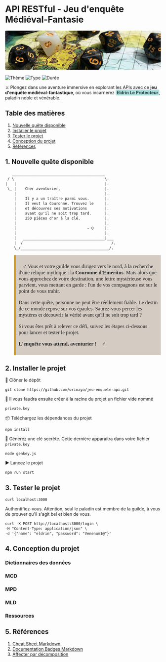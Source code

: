 # API RESTful - Jeu d'enquête Médiéval-Fantasie

![Bannière](assets/api-banner.png)

![Thème](https://img.shields.io/badge/Th%C3%A8me-Fantaisie-B3DEDD?style=for-the-badge)
![Type](https://img.shields.io/badge/Type-Enqu%C3%AAte-DEB3B3?style=for-the-badge)
![Durée](https://img.shields.io/badge/Dur%C3%A9e-15%20min-DECB42?style=for-the-badge)

⚔️ Plongez dans une aventure immersive en explorant les APIs avec ce **jeu d'enquête médiéval-fantastique**, où vous incarnerez <mark style="background-color: #B3DEDD;color: #1F4746 ;padding: 1px 3px; border-radius: 3px">**Eldrin Le Protecteur**</mark>, paladin noble et vénérable.

## Table des matières

1. [Nouvelle quête disponible](#1-nouvelle-quête-disponible)
2. [Installer le projet](#2-installer-le-projet)
3. [Tester le projet](#3-tester-le-projet)
4. [Conception du projet](#4-conception-du-projet)
5. [Références](#5-références)

## 1. Nouvelle quête disponible

```
   __________________________________________
 / \                                         \.
|   |                                        |.
 \_ |    Cher aventurier,                    |.
    |                                        |.
    |    Il y a un traître parmi vous.       |.
    |    Il veut la Couronne. Trouvez le     |.
    |    et découvrez ses motivations        |.
    |    avant qu'il ne soit trop tard.      |.
    |    250 pièces d'or à la clé.           |.
    |                                        |.
    |                                - O     |.
    |                                        |.
    |   _____________________________________|___
    |  /                                        /.
    \_/________________________________________/.
```

<blockquote style="background-color: #D4CBC3; color: #222222; border-left: 5px solid #D49302; padding: 10px ; font-size: 1.2em; font-family: 'MedievalSharp';">

🧙‍♂️ Vous et votre guilde vous dirigez vers le nord, à la recherche d'une relique mythique : la <b>Couronne d'Emeritus</b>. Mais alors que vous approchez de votre destination, une lettre mystérieuse vous parvient, vous mettant en garde : l'un de vos compagnons est sur le point de vous trahir.

Dans cette quête, personne ne peut être réellement fiable. Le destin de ce monde repose sur vos épaules. Saurez-vous percer les mystères et découvrir la vérité avant qu'il ne soit trop tard ?

Si vous êtes prêt à relever ce défi, suivez les étapes ci-dessous pour lancer et tester le projet.

**L'enquête vous attend, aventurier !** 🕵️‍♂️

</blockquote>

## 2. Installer le projet

📂 Clôner le dépôt

```
git clone https://github.com/orinaya/jeu-enquete-api.git
```

📂 Il vous faudra ensuite créer à la racine du projet un fichier vide nommé

```
private.key
```

📦 Téléchargez les dépendances du projet

```
npm install
```

🔐 Générez une clé secrète. Cette dernière apparaitra dans votre fichier `private.key`

```
node genkey.js
```

▶️ Lancez le projet

```
npm run start
```

## 3. Tester le projet

```
curl localhost:3000
```

Authentifiez-vous. Attention, seul le paladin est membre de la guilde, à vous de prouver qu'il s'agit bel et bien de vous.

```
curl -X POST http://localhost:3000/login \
-H "Content-Type: application/json" \
-d '{"name": "eldrin", "password": "Venenum1@"}'
```

## 4. Conception du projet

### Dictionnaires des données

### MCD

### MPD

### MLD

### Ressources

## 5. Références

1. [Cheat Sheet Markdown](https://www.markdownguide.org/cheat-sheet/)
2. [Documentation Badges Markdown](https://shields.io/)
3. [Affecter par décomposition](https://developer.mozilla.org/fr/docs/Web/JavaScript/Reference/Operators/Destructuring_assignment)
